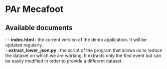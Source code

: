 # PAr Mecafoot

<h2>Available documents</h2> : 
  - <b>index.html</b> : the current version of the demo application. It will be updated regularly. <br />
  - <b>extract_lower_json.py</b> : the script of the program that allows us to reduce the dataset on which we are working. It extracts only the first event but can be easily modified in order to provide a different dataset.
  
  
